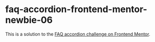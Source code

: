 # faq-accordion-frontend-mentor-newbie-06
This is a solution to the [FAQ accordion challenge on Frontend Mentor](https://www.frontendmentor.io/challenges/faq-accordion-wyfFdeBwBz).
